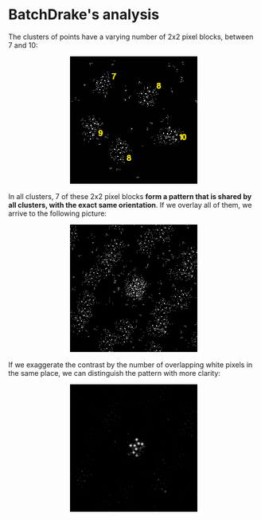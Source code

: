 # BatchDrake's analysis
The clusters of points have a varying number of 2x2 pixel blocks, between 7 and 10:

<p align="center"><img src="../visual/batchdrake1.png" /></p>

In all clusters, 7 of these 2x2 pixel blocks **form a pattern that is shared by all clusters, with the exact same orientation**. If we overlay all of them, we arrive to the following picture:

<p align="center"><img src="../../Candidates/visual/alignment.png" /></p>

If we exaggerate the contrast by the number of overlapping white pixels in the same place, we can distinguish the pattern with more clarity:

<p align="center"><img src="../../Candidates/visual/alignment_blurry.png" /></p>

